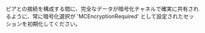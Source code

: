 
<p> ピアとの接続を構成する間に、完全なデータが暗号化チャネルで確実に共有されるように、常に暗号化選択が 'MCEncryptionRequired' として設定されたセッションを初期化してください。</p>

